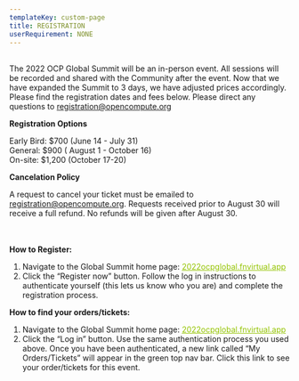 ```yaml
---
templateKey: custom-page
title: REGISTRATION
userRequirement: NONE
---
```

<BR>The 2022 OCP Global Summit will be an in-person event. All sessions will be recorded and shared with the Community after the event. Now that we have expanded the Summit to 3 days, we have adjusted prices accordingly. Please find the registration dates and fees below. Please direct any questions to [registration@opencompute.org](mailto:registration@opencompute.org)

**Registration Options**

Early Bird: $700 (June 14 - July 31)\
General: $900 ( August 1 - October 16)\
On-site: $1,200 (October 17-20)

**Cancelation Policy**

A request to cancel your ticket must be emailed to [registration@opencompute.org](mailto:registration@opencompute.org). Requests received prior to August 30 will receive a full refund. No refunds will be given after August 30.

<br><br>**How to Register:**

1. Navigate to the Global Summit home page: <a href="https://2022ocpglobal.fnvirtual.app" target="_blank" style="color:#94C400">2022ocpglobal.fnvirtual.app</a>
2. Click the “Register now” button. Follow the log in instructions to authenticate yourself (this lets us know who you are) and complete the registration process. 

**How to find your orders/tickets:**

1. Navigate to the Global Summit home page: <a href="https://2022ocpglobal.fnvirtual.app" target="_blank" style="color:#94C400">2022ocpglobal.fnvirtual.app</a>
2. Click the “Log in” button. Use the same authentication process you used above. Once you have been authenticated, a new link called “My Orders/Tickets” will appear in the green top nav bar. Click this link to see your order/tickets for this event.